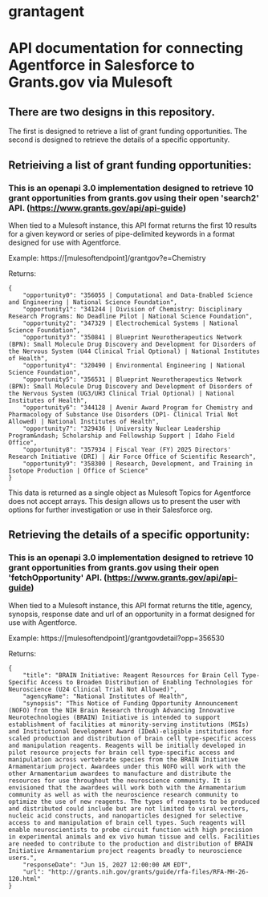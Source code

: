 # grantagent
# API documentation for connecting Agentforce in Salesforce to Grants.gov via Mulesoft

## There are two designs in this repository.

The first is designed to retrieve a list of grant funding opportunities.
The second is designed to retrieve the details of a specific opportunity.

## Retrieiving a list of grant funding opportunities: 
### This is an openapi 3.0 implementation designed to retrieve 10 grant opportunities from grants.gov using their open 'search2' API. (https://www.grants.gov/api/api-guide)

When tied to a Mulesoft instance, this API format returns the first 10 results for a given keyword or series of pipe-delimited keywords in a format designed for use with Agentforce.

Example:
https://[mulesoftendpoint]/grantgov?e=Chemistry

Returns:
```
{
    "opportunity0": "356055 | Computational and Data-Enabled Science and Engineering | National Science Foundation",
    "opportunity1": "341244 | Division of Chemistry: Disciplinary Research Programs: No Deadline Pilot | National Science Foundation",
    "opportunity2": "347329 | Electrochemical Systems | National Science Foundation",
    "opportunity3": "350841 | Blueprint Neurotherapeutics Network (BPN): Small Molecule Drug Discovery and Development for Disorders of the Nervous System (U44 Clinical Trial Optional) | National Institutes of Health",
    "opportunity4": "320490 | Environmental Engineering | National Science Foundation",
    "opportunity5": "356531 | Blueprint Neurotherapeutics Network (BPN): Small Molecule Drug Discovery and Development of Disorders of the Nervous System (UG3/UH3 Clinical Trial Optional) | National Institutes of Health",
    "opportunity6": "344128 | Avenir Award Program for Chemistry and Pharmacology of Substance Use Disorders (DP1- Clinical Trial Not Allowed) | National Institutes of Health",
    "opportunity7": "329436 | University Nuclear Leadership Program&ndash; Scholarship and Fellowship Support | Idaho Field Office",
    "opportunity8": "357934 | Fiscal Year (FY) 2025 Directors' Research Initiative (DRI) | Air Force Office of Scientific Research",
    "opportunity9": "358300 | Research, Development, and Training in Isotope Production | Office of Science"
}
```

This data is returned as a single object as Mulesoft Topics for Agentforce does not accept arrays.  This design allows us to present the user with options for further investigation or use in their Salesforce org.


## Retrieving the details of a specific opportunity:
### This is an openapi 3.0 implementation designed to retrieve 10 grant opportunities from grants.gov using their open 'fetchOpportunity' API. (https://www.grants.gov/api/api-guide)

When tied to a Mulesoft instance, this API format returns the title, agency, synopsis, response date and url of an opportunity in a format designed for use with Agentforce.

Example:
https://[mulesoftendpoint]/grantgovdetail?opp=356530

Returns:
```
{
    "title": "BRAIN Initiative: Reagent Resources for Brain Cell Type-Specific Access to Broaden Distribution of Enabling Technologies for Neuroscience (U24 Clinical Trial Not Allowed)",
    "agencyName": "National Institutes of Health",
    "synopsis": "This Notice of Funding Opportunity Announcement (NOFO) from the NIH Brain Research through Advancing Innovative Neurotechnologies (BRAIN) Initiative is intended to support establishment of facilities at minority-serving institutions (MSIs) and Institutional Development Award (IDeA)-eligible institutions for scaled production and distribution of brain cell type-specific access and manipulation reagents. Reagents will be initially developed in pilot resource projects for brain cell type-specific access and manipulation across vertebrate species from the BRAIN Initiative Armamentarium project. Awardees under this NOFO will work with the other Armamentarium awardees to manufacture and distribute the resources for use throughout the neuroscience community. It is envisioned that the awardees will work both with the Armamentarium community as well as with the neuroscience research community to optimize the use of new reagents. The types of reagents to be produced and distributed could include but are not limited to viral vectors, nucleic acid constructs, and nanoparticles designed for selective access to and manipulation of brain cell types. Such reagents will enable neuroscientists to probe circuit function with high precision in experimental animals and ex vivo human tissue and cells. Facilities are needed to contribute to the production and distribution of BRAIN Initiative Armamentarium project reagents broadly to neuroscience users.",
    "responseDate": "Jun 15, 2027 12:00:00 AM EDT",
    "url": "http://grants.nih.gov/grants/guide/rfa-files/RFA-MH-26-120.html"
}
```
